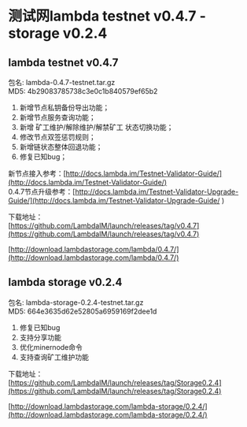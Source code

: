 # 测试网lambda testnet v0.4.7 - storage v0.2.4

## lambda testnet v0.4.7

包名: lambda-0.4.7-testnet.tar.gz  
MD5: 4b29083785738c3e0c1b840579ef65b2
  
1. 新增节点私钥备份导出功能；  
2. 新增节点服务查询功能；
3. 新增 矿工维护/解除维护/解禁矿工 状态切换功能；
4. 修改节点双签惩罚规则；
5. 新增链状态整体回退功能；
6. 修复已知bug；


新节点接入参考：[http://docs.lambda.im/Testnet-Validator-Guide/](http://docs.lambda.im/Testnet-Validator-Guide/)  
0.4.7节点升级参考：[http://docs.lambda.im/Testnet-Validator-Upgrade-Guide/](http://docs.lambda.im/Testnet-Validator-Upgrade-Guide/  )

下载地址：  
[https://github.com/LambdaIM/launch/releases/tag/v0.4.7](https://github.com/LambdaIM/launch/releases/tag/v0.4.7)

[http://download.lambdastorage.com/lambda/0.4.7/](http://download.lambdastorage.com/lambda/0.4.7/)


## lambda storage v0.2.4  
包名: lambda-storage-0.2.4-testnet.tar.gz  
MD5: 664e3635d62e52805a6959169f2dee1d  
1. 修复已知bug  
2. 支持分享功能  
3. 优化minernode命令  
4. 支持查询矿工维护功能  

下载地址：
[https://github.com/LambdaIM/launch/releases/tag/Storage0.2.4](https://github.com/LambdaIM/launch/releases/tag/Storage0.2.4)  

[http://download.lambdastorage.com/lambda-storage/0.2.4/](http://download.lambdastorage.com/lambda-storage/0.2.4/)